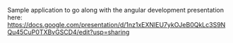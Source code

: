 Sample application to go along with the angular development presentation here:
https://docs.google.com/presentation/d/1nz1xEXNlEU7ykOJeB0QkLc3S9NQu45CuP0TXBvGSCD4/edit?usp=sharing